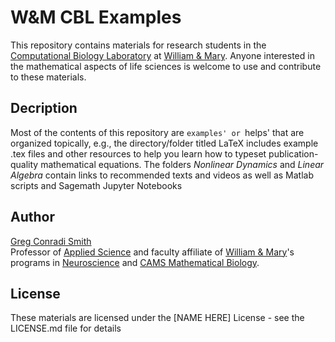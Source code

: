 # W&M CBL Examples

This repository contains materials for research students in the [Computational Biology Laboratory](https://wmcbl.wordpress.com) at [William & Mary](https://www.wm.edu). Anyone interested in the mathematical aspects of life sciences is welcome to use and contribute to these materials.

## Decription 

Most of the contents of this repository are `examples' or `helps' that are organized topically, e.g., the directory/folder titled LaTeX includes example .tex files and other resources to help you learn how to typeset publication-quality mathematical equations. The folders *Nonlinear Dynamics* and *Linear Algebra* contain links to recommended texts and videos as well as Matlab scripts and Sagemath Jupyter Notebooks

## Author

[Greg Conradi Smith](https://gregconradismith.wordpress.com)\
Professor of [Applied Science](https://www.wm.edu/as/appliedscience/) and faculty affiliate of [William & Mary](https://www.wm.edu)'s programs in 
[Neuroscience](https://www.wm.edu/as/neuroscience/) and [CAMS Mathematical Biology](https://www.wm.edu/as/cams/).


## License

These materials are licensed under the [NAME HERE] License - see the LICENSE.md file for details






